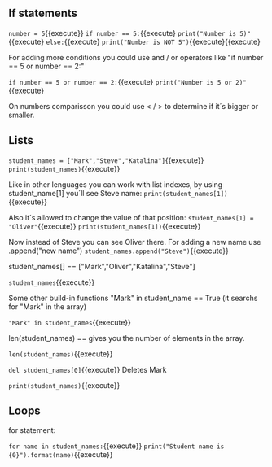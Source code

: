 <h2>If statements</h2>

`number = 5`{{execute}}
`if number == 5:`{{execute}
    `print("Number is 5)"`{{execute}
`else:`{{execute}
    `print("Number is NOT 5")`{{execute}{{execute}

For adding more conditions you could use and / or operators like "if number == 5 or number == 2:"

`if number == 5 or number == 2:`{{execute}
    `print("Number is 5 or 2)"`{{execute}

On numbers comparisson you could use < / > to determine if it´s bigger or smaller.


<h2>Lists</h2>

`student_names = ["Mark","Steve","Katalina"]`{{execute}}
`print(student_names)`{{execute}}

Like in other lenguages you can work with list indexes, by using student_name[1] you´ll see Steve name:
`print(student_names[1])`{{execute}}

Also it´s allowed to change the value of that position:
`student_names[1] = "Oliver"`{{execute}}
`print(student_names[1])`{{execute}}

Now instead of Steve you can see Oliver there.
For adding a new name use .append("new name")
`student_names.append("Steve")`{{execute}}

student_names[] == ["Mark","Oliver","Katalina","Steve"]

`student_names`{{execute}}

Some other build-in functions
"Mark" in student_name == True (it searchs for "Mark" in the array)

`"Mark" in student_names`{{execute}}

len(student_names) == gives you the number of elements in the array. 

`len(student_names)`{{execute}}

`del student_names[0]`{{execute}}  Deletes Mark

`print(student_names)`{{execute}}


<h2>Loops</h2>
for statement:

`for name in student_names:`{{execute}}
`print("Student name is {0}").format(name)`{{execute}}


